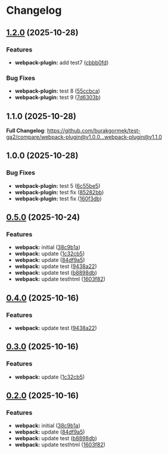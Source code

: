 # Changelog

## [1.2.0](https://github.com/burakgormek/test-ga2/compare/webpack-plugin@v1.1.0...webpack-plugin@v1.2.0) (2025-10-28)


### Features

* **webpack-plugin:** add test7 ([cbbb0fd](https://github.com/burakgormek/test-ga2/commit/cbbb0fd902b2239b475b880fc347f6cf44fcf19e))


### Bug Fixes

* **webpack-plugin:** test 8 ([55ccbca](https://github.com/burakgormek/test-ga2/commit/55ccbca10c13f287bca176ff3e3969517f2cd5fd))
* **webpack-plugin:** test 9 ([7d6303b](https://github.com/burakgormek/test-ga2/commit/7d6303b843475b0ee21c1a5ff5e29fc3b1e3604e))

## 1.1.0 (2025-10-28)

**Full Changelog**: https://github.com/burakgormek/test-ga2/compare/webpack-plugin@v1.0.0...webpack-plugin@v1.1.0

## 1.0.0 (2025-10-28)


### Bug Fixes

* **webpack-plugin:** test 5 ([6c55be5](https://github.com/burakgormek/test-ga2/commit/6c55be5d72de3327f5332dde73490f6f9d7b5cc4))
* **webpack-plugin:** test fix ([85282bb](https://github.com/burakgormek/test-ga2/commit/85282bb3623d8e3e3d4a1d8137a2224b369a7a93))
* **webpack-plugin:** test fix ([160f3db](https://github.com/burakgormek/test-ga2/commit/160f3db1badc867712fc70d61adb429e62fe9852))

## [0.5.0](https://github.com/burakgormek/test-ga2/compare/webpack-test@v0.4.0...webpack-test@v0.5.0) (2025-10-24)


### Features

* **webpack:** initial ([38c9b1a](https://github.com/burakgormek/test-ga2/commit/38c9b1acd4507c0139771620c8f8aab1805edf40))
* **webpack:** update ([1c32cb5](https://github.com/burakgormek/test-ga2/commit/1c32cb5d6af1b5c42f347ba08059f4400a7ef8b1))
* **webpack:** update ([84df9a5](https://github.com/burakgormek/test-ga2/commit/84df9a51955dd493f7b71d996490f17d34116c4f))
* **webpack:** update test ([9438a22](https://github.com/burakgormek/test-ga2/commit/9438a2276e086f83d9b403847cf2d6b10f706723))
* **webpack:** update test ([b8898db](https://github.com/burakgormek/test-ga2/commit/b8898dbc89546229467934ca49f11ee5016429ad))
* **webpack:** update testhtml ([1603f82](https://github.com/burakgormek/test-ga2/commit/1603f82a2343284a8f4e25300a8d0105879367a3))

## [0.4.0](https://github.com/burakgormek/test-ga2/compare/webpack@v0.3.0...webpack@v0.4.0) (2025-10-16)


### Features

* **webpack:** update test ([9438a22](https://github.com/burakgormek/test-ga2/commit/9438a2276e086f83d9b403847cf2d6b10f706723))

## [0.3.0](https://github.com/burakgormek/test-ga2/compare/webpack@v0.2.0...webpack@v0.3.0) (2025-10-16)


### Features

* **webpack:** update ([1c32cb5](https://github.com/burakgormek/test-ga2/commit/1c32cb5d6af1b5c42f347ba08059f4400a7ef8b1))

## [0.2.0](https://github.com/burakgormek/test-ga2/compare/webpack@v0.1.0...webpack@v0.2.0) (2025-10-16)


### Features

* **webpack:** initial ([38c9b1a](https://github.com/burakgormek/test-ga2/commit/38c9b1acd4507c0139771620c8f8aab1805edf40))
* **webpack:** update ([84df9a5](https://github.com/burakgormek/test-ga2/commit/84df9a51955dd493f7b71d996490f17d34116c4f))
* **webpack:** update test ([b8898db](https://github.com/burakgormek/test-ga2/commit/b8898dbc89546229467934ca49f11ee5016429ad))
* **webpack:** update testhtml ([1603f82](https://github.com/burakgormek/test-ga2/commit/1603f82a2343284a8f4e25300a8d0105879367a3))
